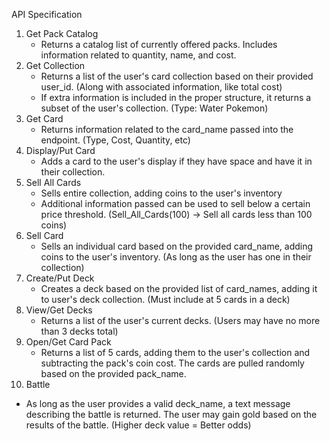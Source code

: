 API Specification
1. Get Pack Catalog
   - Returns a catalog list of currently offered packs. Includes information related to quantity, name, and cost.
2. Get Collection
   - Returns a list of the user's card collection based on their provided user_id. (Along with associated information, like total cost)
   - If extra information is included in the proper structure, it returns a subset of the user's collection. (Type: Water Pokemon)
3. Get Card
   - Returns information related to the card_name passed into the endpoint. (Type, Cost, Quantity, etc)
4. Display/Put Card
   - Adds a card to the user's display if they have space and have it in their collection.
5. Sell All Cards
   - Sells entire collection, adding coins to the user's inventory
   - Additional information passed can be used to sell below a certain price threshold. (Sell_All_Cards(100) -> Sell all cards less than 100 coins)
6. Sell Card
   - Sells an individual card based on the provided card_name, adding coins to the user's inventory. (As long as the user has one in their collection)
7. Create/Put Deck
   - Creates a deck based on the provided list of card_names, adding it to user's deck collection. (Must include at 5 cards in a deck)
8. View/Get Decks
   - Returns a list of the user's current decks. (Users may have no more than 3 decks total)
9. Open/Get Card Pack
   - Returns a list of 5 cards, adding them to the user's collection and subtracting the pack's coin cost. The cards are pulled randomly based on the provided pack_name.
10. Battle
   - As long as the user provides a valid deck_name, a text message describing the battle is returned. The user may gain gold based on the results of the battle. (Higher deck value = Better odds)


